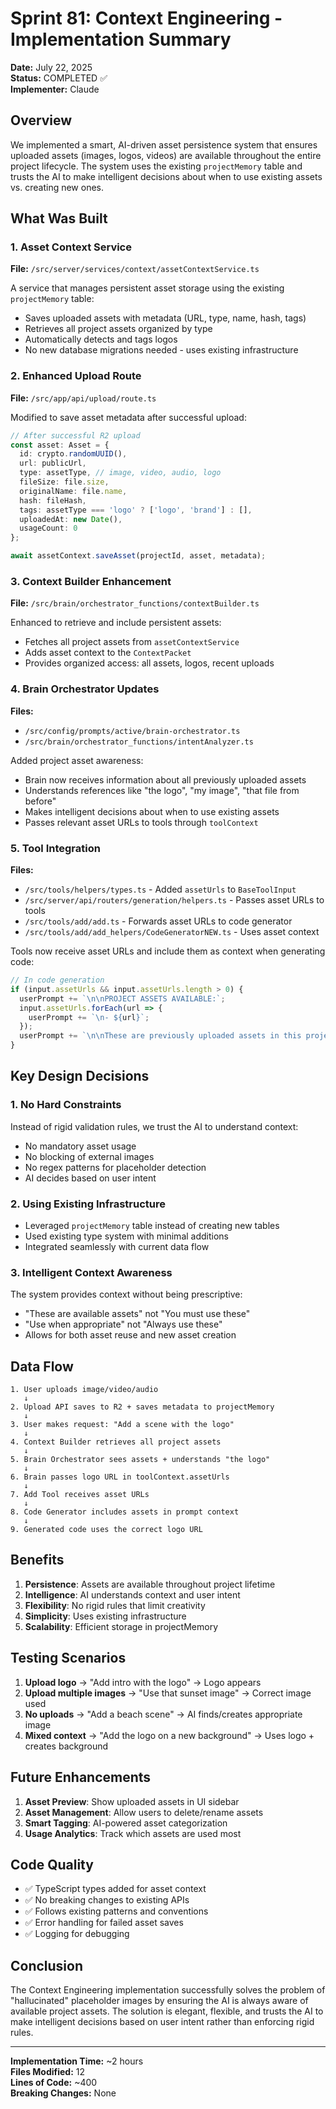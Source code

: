 # Sprint 81: Context Engineering - Implementation Summary

**Date:** July 22, 2025  
**Status:** COMPLETED ✅  
**Implementer:** Claude

## Overview

We implemented a smart, AI-driven asset persistence system that ensures uploaded assets (images, logos, videos) are available throughout the entire project lifecycle. The system uses the existing `projectMemory` table and trusts the AI to make intelligent decisions about when to use existing assets vs. creating new ones.

## What Was Built

### 1. Asset Context Service
**File:** `/src/server/services/context/assetContextService.ts`

A service that manages persistent asset storage using the existing `projectMemory` table:
- Saves uploaded assets with metadata (URL, type, name, hash, tags)
- Retrieves all project assets organized by type
- Automatically detects and tags logos
- No new database migrations needed - uses existing infrastructure

### 2. Enhanced Upload Route
**File:** `/src/app/api/upload/route.ts`

Modified to save asset metadata after successful upload:
```typescript
// After successful R2 upload
const asset: Asset = {
  id: crypto.randomUUID(),
  url: publicUrl,
  type: assetType, // image, video, audio, logo
  fileSize: file.size,
  originalName: file.name,
  hash: fileHash,
  tags: assetType === 'logo' ? ['logo', 'brand'] : [],
  uploadedAt: new Date(),
  usageCount: 0
};

await assetContext.saveAsset(projectId, asset, metadata);
```

### 3. Context Builder Enhancement
**File:** `/src/brain/orchestrator_functions/contextBuilder.ts`

Enhanced to retrieve and include persistent assets:
- Fetches all project assets from `assetContextService`
- Adds asset context to the `ContextPacket`
- Provides organized access: all assets, logos, recent uploads

### 4. Brain Orchestrator Updates
**Files:** 
- `/src/config/prompts/active/brain-orchestrator.ts`
- `/src/brain/orchestrator_functions/intentAnalyzer.ts`

Added project asset awareness:
- Brain now receives information about all previously uploaded assets
- Understands references like "the logo", "my image", "that file from before"
- Makes intelligent decisions about when to use existing assets
- Passes relevant asset URLs to tools through `toolContext`

### 5. Tool Integration
**Files:**
- `/src/tools/helpers/types.ts` - Added `assetUrls` to `BaseToolInput`
- `/src/server/api/routers/generation/helpers.ts` - Passes asset URLs to tools
- `/src/tools/add/add.ts` - Forwards asset URLs to code generator
- `/src/tools/add/add_helpers/CodeGeneratorNEW.ts` - Uses asset context

Tools now receive asset URLs and include them as context when generating code:
```typescript
// In code generation
if (input.assetUrls && input.assetUrls.length > 0) {
  userPrompt += `\n\nPROJECT ASSETS AVAILABLE:`;
  input.assetUrls.forEach(url => {
    userPrompt += `\n- ${url}`;
  });
  userPrompt += `\n\nThese are previously uploaded assets in this project. Use them when appropriate based on the user's request.`;
}
```

## Key Design Decisions

### 1. No Hard Constraints
Instead of rigid validation rules, we trust the AI to understand context:
- No mandatory asset usage
- No blocking of external images
- No regex patterns for placeholder detection
- AI decides based on user intent

### 2. Using Existing Infrastructure
- Leveraged `projectMemory` table instead of creating new tables
- Used existing type system with minimal additions
- Integrated seamlessly with current data flow

### 3. Intelligent Context Awareness
The system provides context without being prescriptive:
- "These are available assets" not "You must use these"
- "Use when appropriate" not "Always use these"
- Allows for both asset reuse and new asset creation

## Data Flow

```
1. User uploads image/video/audio
   ↓
2. Upload API saves to R2 + saves metadata to projectMemory
   ↓
3. User makes request: "Add a scene with the logo"
   ↓
4. Context Builder retrieves all project assets
   ↓
5. Brain Orchestrator sees assets + understands "the logo"
   ↓
6. Brain passes logo URL in toolContext.assetUrls
   ↓
7. Add Tool receives asset URLs
   ↓
8. Code Generator includes assets in prompt context
   ↓
9. Generated code uses the correct logo URL
```

## Benefits

1. **Persistence**: Assets are available throughout project lifetime
2. **Intelligence**: AI understands context and user intent
3. **Flexibility**: No rigid rules that limit creativity
4. **Simplicity**: Uses existing infrastructure
5. **Scalability**: Efficient storage in projectMemory

## Testing Scenarios

1. **Upload logo** → "Add intro with the logo" → Logo appears
2. **Upload multiple images** → "Use that sunset image" → Correct image used
3. **No uploads** → "Add a beach scene" → AI finds/creates appropriate image
4. **Mixed context** → "Add the logo on a new background" → Uses logo + creates background

## Future Enhancements

1. **Asset Preview**: Show uploaded assets in UI sidebar
2. **Asset Management**: Allow users to delete/rename assets
3. **Smart Tagging**: AI-powered asset categorization
4. **Usage Analytics**: Track which assets are used most

## Code Quality

- ✅ TypeScript types added for asset context
- ✅ No breaking changes to existing APIs
- ✅ Follows existing patterns and conventions
- ✅ Error handling for failed asset saves
- ✅ Logging for debugging

## Conclusion

The Context Engineering implementation successfully solves the problem of "hallucinated" placeholder images by ensuring the AI is always aware of available project assets. The solution is elegant, flexible, and trusts the AI to make intelligent decisions based on user intent rather than enforcing rigid rules.

---

**Implementation Time:** ~2 hours  
**Files Modified:** 12  
**Lines of Code:** ~400  
**Breaking Changes:** None